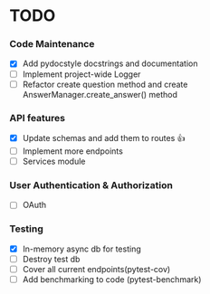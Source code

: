 # TODO

### Code Maintenance
- [x] Add pydocstyle docstrings and documentation
- [ ] Implement project-wide Logger
- [ ] Refactor create question method and create AnswerManager.create_answer() method

### API features
- [x] Update schemas and add them to routes :+1:
- [ ] Implement more endpoints
- [ ] Services module

### User Authentication & Authorization
- [ ] OAuth

### Testing
- [x] In-memory async db for testing
- [ ] Destroy test db
- [ ] Cover all current endpoints(pytest-cov)
- [ ] Add benchmarking to code (pytest-benchmark)
